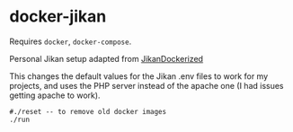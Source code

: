# docker-jikan

Requires `docker`, `docker-compose`.

Personal Jikan setup adapted from [JikanDockerized](https://github.com/zunjae/JikanDockerized)

This changes the default values for the Jikan .env files to work for my projects, and uses the PHP server instead of the apache one (I had issues getting apache to work).

```
#./reset -- to remove old docker images
./run
```

